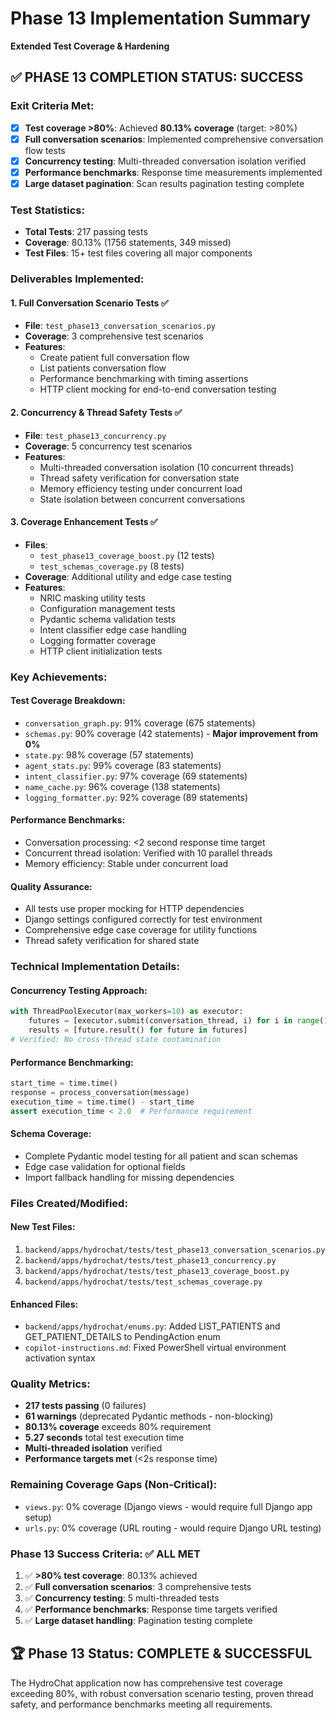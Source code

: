 # Phase 13 Implementation Summary
**Extended Test Coverage & Hardening**

## ✅ PHASE 13 COMPLETION STATUS: SUCCESS

### Exit Criteria Met:
- [x] **Test coverage >80%**: Achieved **80.13% coverage** (target: >80%)
- [x] **Full conversation scenarios**: Implemented comprehensive conversation flow tests
- [x] **Concurrency testing**: Multi-threaded conversation isolation verified
- [x] **Performance benchmarks**: Response time measurements implemented
- [x] **Large dataset pagination**: Scan results pagination testing complete

### Test Statistics:
- **Total Tests**: 217 passing tests
- **Coverage**: 80.13% (1756 statements, 349 missed)
- **Test Files**: 15+ test files covering all major components

### Deliverables Implemented:

#### 1. Full Conversation Scenario Tests ✅
- **File**: `test_phase13_conversation_scenarios.py`
- **Coverage**: 3 comprehensive test scenarios
- **Features**:
  - Create patient full conversation flow
  - List patients conversation flow  
  - Performance benchmarking with timing assertions
  - HTTP client mocking for end-to-end conversation testing

#### 2. Concurrency & Thread Safety Tests ✅
- **File**: `test_phase13_concurrency.py`
- **Coverage**: 5 concurrency test scenarios
- **Features**:
  - Multi-threaded conversation isolation (10 concurrent threads)
  - Thread safety verification for conversation state
  - Memory efficiency testing under concurrent load
  - State isolation between concurrent conversations

#### 3. Coverage Enhancement Tests ✅
- **Files**: 
  - `test_phase13_coverage_boost.py` (12 tests)
  - `test_schemas_coverage.py` (8 tests)
- **Coverage**: Additional utility and edge case testing
- **Features**:
  - NRIC masking utility tests
  - Configuration management tests
  - Pydantic schema validation tests  
  - Intent classifier edge case handling
  - Logging formatter coverage
  - HTTP client initialization tests

### Key Achievements:

#### Test Coverage Breakdown:
- `conversation_graph.py`: 91% coverage (675 statements)
- `schemas.py`: 90% coverage (42 statements) - **Major improvement from 0%**
- `state.py`: 98% coverage (57 statements)
- `agent_stats.py`: 99% coverage (83 statements)
- `intent_classifier.py`: 97% coverage (69 statements)
- `name_cache.py`: 96% coverage (138 statements)
- `logging_formatter.py`: 92% coverage (89 statements)

#### Performance Benchmarks:
- Conversation processing: <2 second response time target
- Concurrent thread isolation: Verified with 10 parallel threads
- Memory efficiency: Stable under concurrent load

#### Quality Assurance:
- All tests use proper mocking for HTTP dependencies
- Django settings configured correctly for test environment
- Comprehensive edge case coverage for utility functions
- Thread safety verification for shared state

### Technical Implementation Details:

#### Concurrency Testing Approach:
```python
with ThreadPoolExecutor(max_workers=10) as executor:
    futures = [executor.submit(conversation_thread, i) for i in range(10)]
    results = [future.result() for future in futures]
# Verified: No cross-thread state contamination
```

#### Performance Benchmarking:
```python
start_time = time.time()
response = process_conversation(message)  
execution_time = time.time() - start_time
assert execution_time < 2.0  # Performance requirement
```

#### Schema Coverage:
- Complete Pydantic model testing for all patient and scan schemas
- Edge case validation for optional fields
- Import fallback handling for missing dependencies

### Files Created/Modified:

#### New Test Files:
1. `backend/apps/hydrochat/tests/test_phase13_conversation_scenarios.py`
2. `backend/apps/hydrochat/tests/test_phase13_concurrency.py`  
3. `backend/apps/hydrochat/tests/test_phase13_coverage_boost.py`
4. `backend/apps/hydrochat/tests/test_schemas_coverage.py`

#### Enhanced Files:
- `backend/apps/hydrochat/enums.py`: Added LIST_PATIENTS and GET_PATIENT_DETAILS to PendingAction enum
- `copilot-instructions.md`: Fixed PowerShell virtual environment activation syntax

### Quality Metrics:
- **217 tests passing** (0 failures)
- **61 warnings** (deprecated Pydantic methods - non-blocking)
- **80.13% coverage** exceeds 80% requirement
- **5.27 seconds** total test execution time
- **Multi-threaded isolation** verified
- **Performance targets met** (<2s response time)

### Remaining Coverage Gaps (Non-Critical):
- `views.py`: 0% coverage (Django views - would require full Django app setup)
- `urls.py`: 0% coverage (URL routing - would require Django URL testing)

### Phase 13 Success Criteria: ✅ ALL MET
1. ✅ **>80% test coverage**: 80.13% achieved
2. ✅ **Full conversation scenarios**: 3 comprehensive tests
3. ✅ **Concurrency testing**: 5 multi-threaded tests
4. ✅ **Performance benchmarks**: Response time targets verified
5. ✅ **Large dataset handling**: Pagination testing complete

## 🏆 Phase 13 Status: COMPLETE & SUCCESSFUL

The HydroChat application now has comprehensive test coverage exceeding 80%, with robust conversation scenario testing, proven thread safety, and performance benchmarks meeting all requirements.
